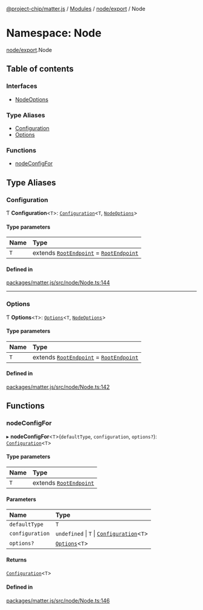 [@project-chip/matter.js](../README.md) / [Modules](../modules.md) / [node/export](node_export.md) / Node

# Namespace: Node

[node/export](node_export.md).Node

## Table of contents

### Interfaces

- [NodeOptions](../interfaces/node_export.Node.NodeOptions.md)

### Type Aliases

- [Configuration](node_export.Node.md#configuration)
- [Options](node_export.Node.md#options)

### Functions

- [nodeConfigFor](node_export.Node.md#nodeconfigfor)

## Type Aliases

### Configuration

Ƭ **Configuration**\<`T`\>: [`Configuration`](endpoint_export.Endpoint.md#configuration)\<`T`, [`NodeOptions`](../interfaces/node_export.Node.NodeOptions.md)\>

#### Type parameters

| Name | Type |
| :------ | :------ |
| `T` | extends [`RootEndpoint`](../interfaces/endpoint_definitions_system_RootEndpoint.RootEndpoint.md) = [`RootEndpoint`](../interfaces/endpoint_definitions_system_RootEndpoint.RootEndpoint.md) |

#### Defined in

[packages/matter.js/src/node/Node.ts:144](https://github.com/project-chip/matter.js/blob/6d3b6a5d957d88a9231d6ecab4bb41f8133112be/packages/matter.js/src/node/Node.ts#L144)

___

### Options

Ƭ **Options**\<`T`\>: [`Options`](endpoint_export.Endpoint.md#options)\<`T`, [`NodeOptions`](../interfaces/node_export.Node.NodeOptions.md)\>

#### Type parameters

| Name | Type |
| :------ | :------ |
| `T` | extends [`RootEndpoint`](../interfaces/endpoint_definitions_system_RootEndpoint.RootEndpoint.md) = [`RootEndpoint`](../interfaces/endpoint_definitions_system_RootEndpoint.RootEndpoint.md) |

#### Defined in

[packages/matter.js/src/node/Node.ts:142](https://github.com/project-chip/matter.js/blob/6d3b6a5d957d88a9231d6ecab4bb41f8133112be/packages/matter.js/src/node/Node.ts#L142)

## Functions

### nodeConfigFor

▸ **nodeConfigFor**\<`T`\>(`defaultType`, `configuration`, `options?`): [`Configuration`](node_export.Node.md#configuration)\<`T`\>

#### Type parameters

| Name | Type |
| :------ | :------ |
| `T` | extends [`RootEndpoint`](../interfaces/endpoint_definitions_system_RootEndpoint.RootEndpoint.md) |

#### Parameters

| Name | Type |
| :------ | :------ |
| `defaultType` | `T` |
| `configuration` | `undefined` \| `T` \| [`Configuration`](node_export.Node.md#configuration)\<`T`\> |
| `options?` | [`Options`](node_export.Node.md#options)\<`T`\> |

#### Returns

[`Configuration`](node_export.Node.md#configuration)\<`T`\>

#### Defined in

[packages/matter.js/src/node/Node.ts:146](https://github.com/project-chip/matter.js/blob/6d3b6a5d957d88a9231d6ecab4bb41f8133112be/packages/matter.js/src/node/Node.ts#L146)
